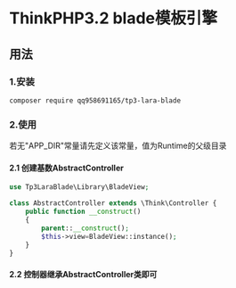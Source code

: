 # ThinkPHP3.2 blade模板引擎

## 用法
### 1.安装
```shell
composer require qq958691165/tp3-lara-blade
```

### 2.使用

若无"APP_DIR"常量请先定义该常量，值为Runtime的父级目录

#### 2.1 创建基数AbstractController
```php
use Tp3LaraBlade\Library\BladeView;

class AbstractController extends \Think\Controller {
    public function __construct()
    {
        parent::__construct();
        $this->view=BladeView::instance();
    }
}
```

#### 2.2 控制器继承AbstractController类即可
